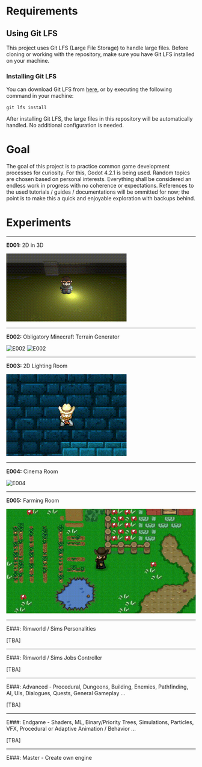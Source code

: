 # Requirements

## Using Git LFS

This project uses Git LFS (Large File Storage) to handle large files. Before cloning or working with the repository, make sure you have Git LFS installed on your machine.

### Installing Git LFS

You can download Git LFS from [here](https://git-lfs.github.com/), or by executing the following command in your machine:

```
git lfs install
```

After installing Git LFS, the large files in this repository will be automatically handled. No additional configuration is needed.

# Goal

The goal of this project is to practice common game development processes for curiosity. For this, Godot 4.2.1 is being used. Random topics are chosen based on personal interests. Everything shall be considered an endless work in progress with no coherence or expectations. References to the used tutorials / guides / documentations will be ommitted for now; the point is to make this a quick and enjoyable exploration with backups behind.

# Experiments

---

**E001:** 2D in 3D

![E001](.image/README/E001.gif "2D in 3D")

---

**E002:** Obligatory Minecraft Terrain Generator

![E002](.image/README/E002-1.gif "Minecraft Terrain Generator")   ![E002](.image/README/E002-2.gif "Minecraft Terrain Generator")

---

**E003:** 2D Lighting Room

![E003](.image/README/E003.gif "2D Lighting Room")

---

**E004:** Cinema Room

![E004](.image/README/E004.gif "Cinema Room")

---

**E005:** Farming Room

![E005](.image/README/E005.gif "Farming Room")

---

E###: Rimworld / Sims Personalities

[TBA]

---

E###: Rimworld / Sims Jobs Controller

[TBA]

---

E###: Advanced - Procedural, Dungeons, Building, Enemies, Pathfinding, AI, UIs, Dialogues, Quests, General Gameplay ...

[TBA]

---

E###: Endgame - Shaders, ML, Binary/Priority Trees, Simulations, Particles, VFX, Procedural or Adaptive Animation / Behavior ...

[TBA]

---

E###: Master - Create own engine
